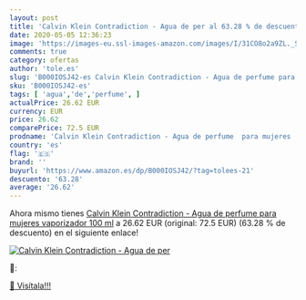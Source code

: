 ```yaml
---
layout: post
title: 'Calvin Klein Contradiction - Agua de per al 63.28 % de descuento'
date: 2020-05-05 12:36:23
image: 'https://images-eu.ssl-images-amazon.com/images/I/31CO8o2a9ZL._SL400_.jpg'
comments: true
category: ofertas
author: 'tole.es'
slug: 'B000IOSJ42-es Calvin Klein Contradiction - Agua de perfume para mujeres...'
sku: 'B000IOSJ42-es'
tags: [ 'agua','de','perfume', ]
actualPrice: 26.62 EUR
currency: EUR
price: 26.62
comparePrice: 72.5 EUR
prodname: 'Calvin Klein Contradiction - Agua de perfume  para mujeres  vaporizador  100 ml'
country: 'es'
flag: '🇪🇸'
brand: ''
buyurl: 'https://www.amazon.es/dp/B000IOSJ42/?tag=tolees-21'
descuento: '63.28'
average: '26.62'
---
```


Ahora mismo tienes [Calvin Klein Contradiction - Agua de perfume  para mujeres  vaporizador  100 ml](https://www.amazon.es/dp/B000IOSJ42/?tag=tolees-21) a 26.62 EUR (original: 72.5 EUR) (63.28 %  de descuento) en el siguiente enlace!

[![Calvin Klein Contradiction - Agua de per](https://images-eu.ssl-images-amazon.com/images/I/31CO8o2a9ZL._SL400_.jpg)](https://www.amazon.es/dp/B000IOSJ42/?tag=tolees-21)

🔎:


[🛒 Visítala!!!](https://www.amazon.es/dp/B000IOSJ42/?tag=tolees-21)
